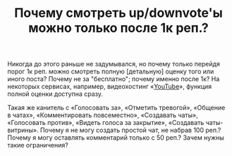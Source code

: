 ﻿---
title: "Почему смотреть up/downvote&#39;ы можно только после 1к реп.?"
se.owner.user_id: 276432
se.owner.display_name: "return"
se.owner.link: "https://ru.meta.stackoverflow.com/users/276432/return"
se.link: "https://ru.meta.stackoverflow.com/questions/10659/%d0%9f%d0%be%d1%87%d0%b5%d0%bc%d1%83-%d1%81%d0%bc%d0%be%d1%82%d1%80%d0%b5%d1%82%d1%8c-up-downvote%d1%8b-%d0%bc%d0%be%d0%b6%d0%bd%d0%be-%d1%82%d0%be%d0%bb%d1%8c%d0%ba%d0%be-%d0%bf%d0%be%d1%81%d0%bb%d0%b5-1%d0%ba-%d1%80%d0%b5%d0%bf"
se.question_id: 10659
se.post_type: question
se.score: 5
---
<p>Никогда до этого раньше не задумывался, но почему только перейдя порог 1к реп. можно смотреть полную [детальную] оценку того или иного поста? Почему не за &quot;бесплатно&quot;; почему именно после 1к? На некоторых сервисах, например, видеохостинг «<a href="https://www.youtube.com/" rel="nofollow noreferrer">YouTube</a>», функция полной оценки доступна сразу.</p>
<p>Такая же канитель с «Голосовать за», «Отметить тревогой», «Общение в чатах», «Комментировать повсеместно», «Создавать чаты», «Голосовать против», «Видеть голоса за закрытие», «Создавать чаты-витрины». Почему я не могу создать простой чат, не набрав 100 реп.? Почему я могу оставлять комментарий только с 50 реп.? Зачем нужны такие ограничения?</p>
